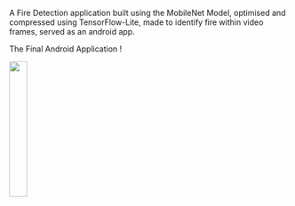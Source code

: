 A Fire Detection application built using the MobileNet Model, optimised and compressed using TensorFlow-Lite, made to identify fire within video frames, served as an android app.

The Final Android Application !

<img src = "https://user-images.githubusercontent.com/51130346/180652664-92ccd58a-7411-4751-b52f-1d79c8119bd3.jpg" width=25% height=25%>
